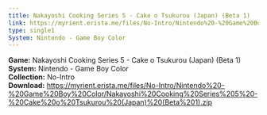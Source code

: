 ```yaml
---
title: Nakayoshi Cooking Series 5 - Cake o Tsukurou (Japan) (Beta 1)
link: https://myrient.erista.me/files/No-Intro/Nintendo%20-%20Game%20Boy%20Color/Nakayoshi%20Cooking%20Series%205%20-%20Cake%20o%20Tsukurou%20(Japan)%20(Beta%201).zip
type: single1
System: Nintendo - Game Boy Color
---
```

<b>Game:</b> Nakayoshi Cooking Series 5 - Cake o Tsukurou (Japan) (Beta 1)<br>
<b>System:</b> Nintendo - Game Boy Color<br>
<b>Collection:</b> No-Intro<br>
<b>Download:</b> https://myrient.erista.me/files/No-Intro/Nintendo%20-%20Game%20Boy%20Color/Nakayoshi%20Cooking%20Series%205%20-%20Cake%20o%20Tsukurou%20(Japan)%20(Beta%201).zip